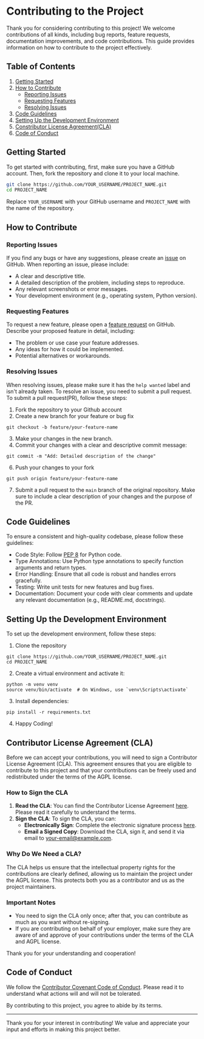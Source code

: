 # Contributing to the Project

Thank you for considering contributing to this project! We welcome contributions of all kinds, including bug reports, feature requests, documentation improvements, and code contributions. This guide provides information on how to contribute to the project effectively.

## Table of Contents

1. [Getting Started](#getting-started)
2. [How to Contribute](#how-to-contribute)
   - [Reporting Issues](#reporting-issues)
   - [Requesting Features](#requesting-features)
   - [Resolving Issues](#resolving-issues)
3. [Code Guidelines](#code-guidelines)
4. [Setting Up the Development Environment](#setting-up-the-development-environment)
5. [Constributor License Agreement(CLA)](#Contributor-License-Agreement-(CLA))
6. [Code of Conduct](#code-of-conduct)

## Getting Started

To get started with contributing, first, make sure you have a GitHub account. Then, fork the repository and clone it to your local machine.

```bash
git clone https://github.com/YOUR_USERNAME/PROJECT_NAME.git
cd PROJECT_NAME
```
Replace ```YOUR_USERNAME``` with your GitHub username and ```PROJECT_NAME``` with the name of the repository.
## How to Contribute
### Reporting Issues
If you find any bugs or have any suggestions, please create an [issue](https://github.com/BrandonS09/SearchVision/issues) on GitHub. When reporting an issue, please include:

- A clear and descriptive title.
- A detailed description of the problem, including steps to reproduce.
- Any relevant screenshots or error messages.
- Your development environment (e.g., operating system, Python version).

### Requesting Features
To request a new feature, please open a [feature request](https://github.com/BrandonS09/SearchVision/issues) on GitHub. Describe your proposed feature in detail, including:

- The problem or use case your feature addresses.
- Any ideas for how it could be implemented.
- Potential alternatives or workarounds.

### Resolving Issues
When resolving issues, please make sure it has the ```help wanted``` label and isn't already taken. To resolve an issue, you need to submit a pull request. To submit a pull request(PR), follow these steps:
1. Fork the repository to your Github account
2. Create a new branch for your feature or bug fix
```
git checkout -b feature/your-feature-name
```
3. Make your changes in the new branch.
4. Commit your changes with a clear and descriptive commit message:
```
git commit -m "Add: Detailed description of the change"
```
6. Push your changes to your fork
```
git push origin feature/your-feature-name
```
7. Submit a pull request to the ```main``` branch of the original repository. Make sure to include a clear description of your changes and the purpose of the PR.

## Code Guidelines
To ensure a consistent and high-quality codebase, please follow these guidelines:

- Code Style: Follow [PEP 8](https://peps.python.org/pep-0008/) for Python code.
- Type Annotations: Use Python type annotations to specify function arguments and return types.
- Error Handling: Ensure that all code is robust and handles errors gracefully.
- Testing: Write unit tests for new features and bug fixes.
- Documentation: Document your code with clear comments and update any relevant documentation (e.g., README.md, docstrings).

## Setting Up the Development Environment
To set up the development environment, follow these steps:
1. Clone the repository
```
git clone https://github.com/YOUR_USERNAME/PROJECT_NAME.git
cd PROJECT_NAME
```
2. Create a virtual environment and activate it:
```
python -m venv venv
source venv/bin/activate  # On Windows, use `venv\Scripts\activate`
```
3. Install dependencies:
```
pip install -r requirements.txt
```
4. Happy Coding!

## Contributor License Agreement (CLA)

Before we can accept your contributions, you will need to sign a Contributor License Agreement (CLA). This agreement ensures that you are eligible to contribute to this project and that your contributions can be freely used and redistributed under the terms of the AGPL license.

### How to Sign the CLA

1. **Read the CLA**: You can find the Contributor License Agreement [here](LINK_TO_CLA_DOCUMENT). Please read it carefully to understand the terms.
2. **Sign the CLA**: To sign the CLA, you can:
   - **Electronically Sign**: Complete the electronic signature process [here](LINK_TO_ELECTRONIC_SIGNATURE_FORM).
   - **Email a Signed Copy**: Download the CLA, sign it, and send it via email to [your-email@example.com](mailto:your-email@example.com).

### Why Do We Need a CLA?

The CLA helps us ensure that the intellectual property rights for the contributions are clearly defined, allowing us to maintain the project under the AGPL license. This protects both you as a contributor and us as the project maintainers.

### Important Notes

- You need to sign the CLA only once; after that, you can contribute as much as you want without re-signing.
- If you are contributing on behalf of your employer, make sure they are aware of and approve of your contributions under the terms of the CLA and AGPL license.

Thank you for your understanding and cooperation!


## Code of Conduct
We follow the [Contributor Covenant Code of Conduct](https://www.contributor-covenant.org/version/2/1/code_of_conduct/). Please read it to understand what actions will and will not be tolerated.

By contributing to this project, you agree to abide by its terms.

---
Thank you for your interest in contributing! We value and appreciate your input and efforts in making this project better.
